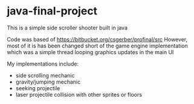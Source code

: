 # java-final-project
This is a simple side scroller shooter built in java

Code was based of https://bitbucket.org/csgerber/profinal/src
However, most of it is has been changed short of the game engine implementation which was a simple thread looping graphics updates in the main UI

My implementations include:
- side scrolling mechanic
- gravity/jumping mechanic
- seeking projectile
- laser projectile collision with other sprites or floors
